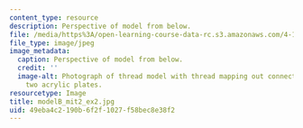 ```yaml
---
content_type: resource
description: Perspective of model from below.
file: /media/https%3A/open-learning-course-data-rc.s3.amazonaws.com/4-111-introduction-to-architecture-environmental-design-spring-2014/49eba4c2190b6f2f1027f58bec8e38f2_modelB_mit2_ex2.jpg
file_type: image/jpeg
image_metadata:
  caption: Perspective of model from below.
  credit: ''
  image-alt: Photograph of thread model with thread mapping out connections between
    two acrylic plates.
resourcetype: Image
title: modelB_mit2_ex2.jpg
uid: 49eba4c2-190b-6f2f-1027-f58bec8e38f2
---
```

